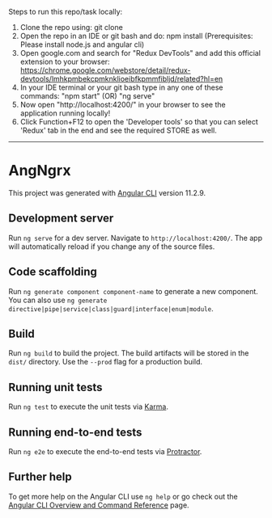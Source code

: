 Steps to run this repo/task locally:

1. Clone the repo using: git clone <URL>
2. Open the repo in an IDE or git bash and do: npm install   (Prerequisites: Please install node.js and angular cli)
3. Open google.com and search for "Redux DevTools" and add this official extension to your browser: https://chrome.google.com/webstore/detail/redux-devtools/lmhkpmbekcpmknklioeibfkpmmfibljd/related?hl=en
4. In your IDE terminal or your git bash type in any one of these commands: "npm start" (OR) "ng serve"
5. Now open "http://localhost:4200/" in your browser to see the application running locally!
6. Click Function+F12 to open the 'Developer tools' so that you can select 'Redux' tab in the end and see the required STORE as well. 








----------------------------------------------------------------------------------------------

# AngNgrx

This project was generated with [Angular CLI](https://github.com/angular/angular-cli) version 11.2.9.

## Development server

Run `ng serve` for a dev server. Navigate to `http://localhost:4200/`. The app will automatically reload if you change any of the source files.

## Code scaffolding

Run `ng generate component component-name` to generate a new component. You can also use `ng generate directive|pipe|service|class|guard|interface|enum|module`.

## Build

Run `ng build` to build the project. The build artifacts will be stored in the `dist/` directory. Use the `--prod` flag for a production build.

## Running unit tests

Run `ng test` to execute the unit tests via [Karma](https://karma-runner.github.io).

## Running end-to-end tests

Run `ng e2e` to execute the end-to-end tests via [Protractor](http://www.protractortest.org/).

## Further help

To get more help on the Angular CLI use `ng help` or go check out the [Angular CLI Overview and Command Reference](https://angular.io/cli) page.
